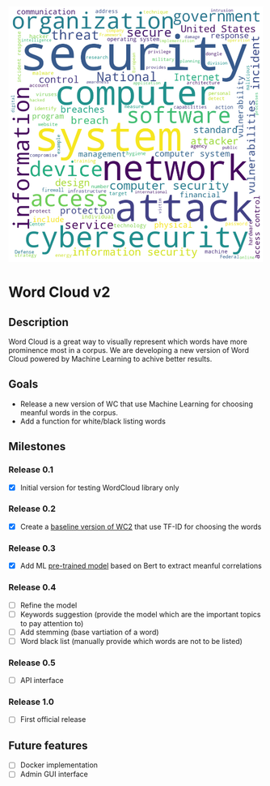<img class="aling:center" src="wordcloud_header.png" alt="word cloud image">

# Word Cloud v2

## Description
Word Cloud is a great way to visually represent which words have more prominence most in a corpus.
We are developing a new version of Word Cloud powered by Machine Learning to achive better results. 

## Goals
- Release a new version of WC that use Machine Learning for choosing meanful words in the corpus.
- Add a function for white/black listing words

## Milestones

### Release 0.1
- [X] Initial version for testing WordCloud library only

### Release 0.2
- [X] Create a [baseline version of WC2](wordcloud_0.2.ipynb) that use TF-ID for choosing the words

### Release 0.3
- [X] Add ML [pre-trained model](wordcloud_keybert_0.3.ipynb) based on Bert to extract meanful correlations

### Release 0.4
- [ ] Refine the model
- [ ] Keywords suggestion (provide the model which are the important topics to pay attention to)
- [ ] Add stemming (base vartiation of a word)
- [ ] Word black list (manually provide which words are not to be listed)

### Release 0.5
- [ ] API interface

### Release 1.0
- [ ] First official release

## Future features

- [ ] Docker implementation
- [ ] Admin GUI interface
